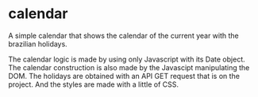 # calendar
A simple calendar that shows the calendar of the current year with the brazilian holidays.

The calendar logic is made by using only Javascript with its Date object.
The calendar construction is also made by the Javascipt manipulating the DOM.
The holidays are obtained with an API GET request that is on the project.
And the styles are made with a little of CSS.
